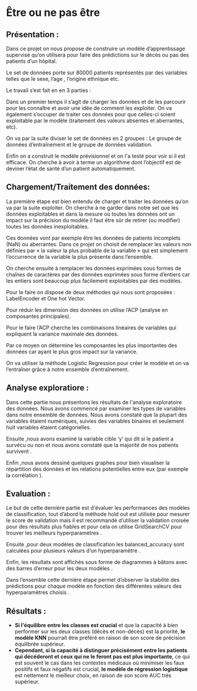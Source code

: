 # Être ou ne pas être

##  Présentation :
Dans ce projet on nous propose de construire un modèle d’apprentissage supervisé qu’on utilisera
pour faire des prédictions sur le décès ou pas des patients d’un hôpital.

Le set de données porte sur 80000 patients représentés par des variables telles que le sexe, l’age ,
l’origine ethnique etc.

Le travail s’est fait en en 3 parties :

  Dans un premier temps il s’agit de charger les données et de les parcourir pour les connaître et avoir une idée de comment les exploiter. On va également s’occuper de traiter ces données pour que celles-ci soient exploitable par le modèle (traitement des valeurs absentes et aberrantes, etc).
  
  On va par la suite diviser le set de données en 2 groupes : Le groupe de données d’entraînement et le groupe de données validation.

  Enfin on a construit le modèle prévisionnel et on l'a testé pour voir si il est efficace. On cherche à avoir à terme un algorithme dont l’objectif est de deviner l’état de santé d’un patient automatiquement.
  
## Chargement/Traitement des données:

  La première étape est bien entendu de charger et traiter les données qu’on va par la suite exploiter.
On cherche à ne garder dans notre set que les données exploitables et dans la mesure où toutes les
données ont un impact sur la précision du modèle il faut être sûr de retirer (ou modifier) toutes les
données inexploitables.

Ces données vont par exemple être les données de patients incomplets (NaN) ou aberrantes. Dans
ce projet on choisit de remplacer les valeurs non définies par « la valeur la plus probable de la
variable »  qui est simplement l’occurrence de la variable la plus présente dans l’ensemble.

On cherche ensuite à remplacer les données exprimées sous formes de chaînes de caractères par des
données exprimées sous forme d’entiers car les entiers sont beaucoup plus facilement exploitables
par des modèles.

Pour le faire on dispose de deux méthodes qui nous sont proposées : LabelEncoder et One hot Vector.

Pour réduir les dimension des données on utilise l’ACP (analyse en composantes principales).

Pour le faire l’ACP cherche les combinaisons linéaires de variables qui expliquent la variance
maximale des données.

Par ce moyen on détermine les composantes les plus importantes des données car ayant le plus gros
impact sur la variance.

On va utiliser la méthode Logistic Regression pour créer le modèle et on va l’entraîner grâce à notre
ensemble d’entraînement.

## Analyse exploratiore :

Dans cette partie nous présentons les résultats de l'analyse exploratoire des données. Nous avons commencé par examiner les types de variables dans notre
ensemble de données. Nous avons constaté que la plupart des variables étaient
numériques, suivies des variables binaires et seulement huit variables étaient
catégorielles.

Ensuite ,nous avons examiné la variable cible ‘y’ qui dit si le patient a survécu ou non
et nous avons constaté que la majorité de nos patients survivent .

Enfin ,nous avons dessiné quelques graphes pour bien visualiser la répartition des
données et les relations potentielles entre eux (par exemple la corrélation ).


## Evaluation :

Le but de cette dernière partie est d'évaluer les performances des modèles de classification,
tout d’abord la méthode hold out est utilisée pour mesurer le score de validation mais il est
recommandé d’utiliser la validation croisée pour des résultats plus fiables et pour cela on utilise
GridSearchCV pour trouver les meilleurs hyperparamètres .

Ensuite ,pour deux modèles de classification les balanced_accuracy sont calculées
pour plusieurs valeurs d’un hyperparamètre .

Enfin, les résultats sont affichés sous forme de diagrammes à bâtons avec des barres d’erreur
pour les deux modèles .

Dans l’ensemble cette dernière étape permet d’observer la stabilité des prédictions pour chaque
modèle en fonction des différentes valeurs des hyperparamètres choisis .


## Résultats :

- **Si l'équilibre entre les classes est crucial** et que la capacité à bien performer sur les deux classes (décès et non-décès) est la priorité, **le modèle KNN** pourrait être préféré en raison de son score de précision équilibrée supérieur.
- **Cependant, si la capacité à distinguer précisément entre les patients qui décéderont et ceux qui ne le feront pas est plus importante**, ce qui est souvent le cas dans les contextes médicaux où minimiser les faux positifs et faux négatifs est crucial, **le modèle de régression logistique** est nettement le meilleur choix, en raison de son score AUC très supérieur.